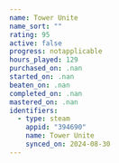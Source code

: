 ```yaml
---
name: Tower Unite
name_sort: ""
rating: 95
active: false
progress: notapplicable
hours_played: 129
purchased_on: .nan
started_on: .nan
beaten_on: .nan
completed_on: .nan
mastered_on: .nan
identifiers:
  - type: steam
    appid: "394690"
    name: Tower Unite
    synced_on: 2024-08-30
---
```

